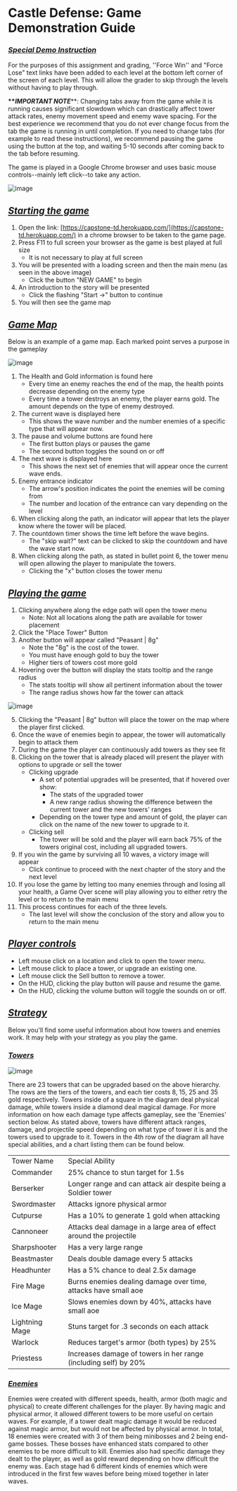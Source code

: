# **Castle Defense: Game Demonstration Guide**

### _<span style="text-decoration:underline;">Special Demo Instruction</span>_

For the purposes of this assignment and grading, ''Force Win'' and "Force Lose" text links have been added to each level at the bottom left corner of the screen of each level. This will allow the grader to skip through the levels without having to play through.

__***IMPORTANT NOTE*__**: Changing tabs away from the game while it is running causes significant slowdown which can drastically affect tower attack rates, enemy movement speed and enemy wave spacing.  For the best experience we recommend that you do not ever change focus from the tab the game is running in until completion.  If you need to change tabs (for example to read these instructions), we recommend pausing the game using the button at the top, and waiting 5-10 seconds after coming back to the tab before resuming.

The game is played in a Google Chrome browser and uses basic mouse controls--mainly left click--to take any action.

![image](https://drive.google.com/a/oregonstate.edu/uc?export=view&id=19hoSlQeJD0HtDc93d9dR3jx1q3Q2Wc3l)

## _<span style="text-decoration:underline;">Starting the game</span>_


1. Open the link: [https://capstone-td.herokuapp.com/](https://capstone-td.herokuapp.com/) in a chrome browser to be taken to the game page.
2. Press F11 to full screen your browser as the game is best played at full size
    - It is not necessary to play at full screen
3. You will be presented with a loading screen and then the main menu (as seen in the above image)
    - Click the button "NEW GAME" to begin
4. An introduction to the story will be presented
    - Click the flashing "Start ->" button to continue
5. You will then see the game map

## _<span style="text-decoration:underline;">Game Map</span>_

Below is an example of a game map. Each marked point serves a purpose in the gameplay

![image](https://drive.google.com/a/oregonstate.edu/uc?export=view&id=1iv2ymySNAB6m5FY8vbIh4ocurS1H_9iI)


1. The Health and Gold information is found here
    - Every time an enemy reaches the end of the map, the health points decrease depending on the enemy type
    - Every time a tower destroys an enemy, the player earns gold. The amount depends on the type of enemy destroyed.
2. The current wave is displayed here
    - This shows the wave number and the number enemies of a specific type that will appear now.
3. The pause and volume buttons are found here
    - The first button plays or pauses the game
    - The second button toggles the sound on or off
4. The next wave is displayed here
    - This shows the next set of enemies that will appear once the current wave ends.
5. Enemy entrance indicator
    - The arrow's position indicates the point the enemies will be coming from
    - The number and location of the entrance can vary depending on the level
6. When clicking along the path, an indicator will appear that lets the player know where the tower will be placed.
7. The countdown timer shows the time left before the wave begins.
    - The "skip wait?" text can be clicked to skip the countdown and have the wave start now.
8. When clicking along the path, as stated in bullet point 6, the tower menu will open allowing the player to manipulate the towers. 
    - Clicking the "x" button closes the tower menu

## _<span style="text-decoration:underline;">Playing the game</span>_

1. Clicking anywhere along the edge path will open the tower menu
    - Note: Not all locations along the path are available for tower placement
2. Click the "Place Tower" Button
3. Another button will appear called "Peasant | 8g"
    - Note the "8g" is the cost of the tower.
    - You must have enough gold to buy the tower
    - Higher tiers of towers cost more gold
4. Hovering over the button will display the stats tooltip and the range radius
    - The stats tooltip will show all pertinent information about the tower
    - The range radius shows how far the tower can attack

![image](https://drive.google.com/a/oregonstate.edu/uc?export=view&id=1Epm9YUoJzFC4vmvp3mQG2CDPc5QOcIWg)

5. Clicking the "Peasant | 8g" button will place the tower on the map where the player first clicked.
6. Once the wave of enemies begin to appear, the tower will automatically begin to attack them
7. During the game the player can continuously add towers as they see fit
8. Clicking on the tower that is already placed will present the player with options to upgrade or sell the tower
    - Clicking upgrade
      - A set of potential upgrades will be presented, that if hovered over show:
        - The stats of the upgraded tower
        - A new range radius showing the difference between the current tower and the new towers' ranges
      - Depending on the tower type and amount of gold, the player can click on the name of the new tower to upgrade to it.
    - Clicking sell
      - The tower will be sold and the player will earn back 75% of the towers original cost, including all upgraded towers.
9. If you win the game by surviving all 10 waves, a victory image will appear
    - Click continue to proceed with the next chapter of the story and the next level
10. If you lose the game by letting too many enemies through and losing all your health, a Game Over scene will play allowing you to either retry the level or to return to the main menu
11. This process continues for each of the three levels.
    - The last level will show the conclusion of the story and allow you to return to the main menu

## _<span style="text-decoration:underline;">Player controls</span>_

*   Left mouse click on a location and click to open the tower menu.
*   Left mouse click to place a tower, or upgrade an existing one.
*   Left mouse click the Sell button to remove a tower.
*   On the HUD, clicking the play button will pause and resume the game.
*   On the HUD, clicking the volume button will toggle the sounds on or off.

## _<span style="text-decoration:underline;">Strategy</span>_

Below you'll find some useful information about how towers and enemies work. It may help with your strategy as you play the game.

### _<span style="text-decoration:underline;">Towers</span>_

![image](https://drive.google.com/a/oregonstate.edu/uc?export=view&id=1Gof0Ss7Lvp4Ua1qGIcucJw1PlAmSw59T)

There are 23 towers that can be upgraded based on the above hierarchy. The rows are the tiers of the towers, and each tier costs 8, 15, 25 and 35 gold respectively.  Towers inside of a square in the diagram deal physical damage, while towers inside a diamond deal magical damage.  For more information on how each damage type affects gameplay, see the 'Enemies' section below.   As stated above, towers have different attack ranges, damage, and projectile speed depending on what type of tower it is and the towers used to upgrade to it. Towers in the 4th row of the diagram all have special abilities, and a chart listing them can be found below.

<table>
  <tr>
   <td>Tower Name
   </td>
   <td>Special Ability
   </td>
  </tr>
  <tr>
   <td>Commander
   </td>
   <td>25% chance to stun target for 1.5s
   </td>
  </tr>
  <tr>
   <td>Berserker
   </td>
   <td>Longer range and can attack air despite being a Soldier tower
   </td>
  </tr>
  <tr>
   <td>Swordmaster
   </td>
   <td>Attacks ignore physical armor
   </td>
  </tr>
  <tr>
   <td>Cutpurse
   </td>
   <td>Has a 10% to generate 1 gold when attacking
   </td>
  </tr>
  <tr>
   <td>Cannoneer
   </td>
   <td>Attacks deal damage in a large area of effect around the projectile
   </td>
  </tr>
  <tr>
   <td>Sharpshooter
   </td>
   <td>Has a very large range
   </td>
  </tr>
  <tr>
   <td>Beastmaster
   </td>
   <td>Deals double damage every 5 attacks
   </td>
  </tr>
  <tr>
   <td>Headhunter
   </td>
   <td>Has a 5% chance to deal 2.5x damage
   </td>
  </tr>
  <tr>
   <td>Fire Mage
   </td>
   <td>Burns enemies dealing damage over time, attacks have small aoe
   </td>
  </tr>
  <tr>
   <td>Ice Mage
   </td>
   <td>Slows enemies down by 40%, attacks have small aoe
   </td>
  </tr>
  <tr>
   <td>Lightning Mage
   </td>
   <td>Stuns target for .3 seconds on each attack
   </td>
  </tr>
  <tr>
   <td>Warlock
   </td>
   <td>Reduces target's armor (both types) by 25%
   </td>
  </tr>
  <tr>
   <td>Priestess
   </td>
   <td>Increases damage of towers in her range (including self) by 20%
   </td>
  </tr>
</table>

### _<span style="text-decoration:underline;">Enemies</span>_

Enemies were created with different speeds, health, armor (both magic and physical) to create different challenges for the player. By having magic and physical armor, it allowed different towers to be more useful on certain waves. For example, if a tower dealt magic damage it would be reduced against magic armor, but would not be affected by physical armor. In total, 18 enemies were created with 3 of them being minibosses and 2 being end-game bosses. These bosses have enhanced stats compared to other enemies to be more difficult to kill. Enemies also had specific damage they dealt to the player, as well as gold reward depending on how difficult the enemy was. Each stage had 6 different kinds of enemies which were introduced in the first few waves before being mixed together in later waves.
